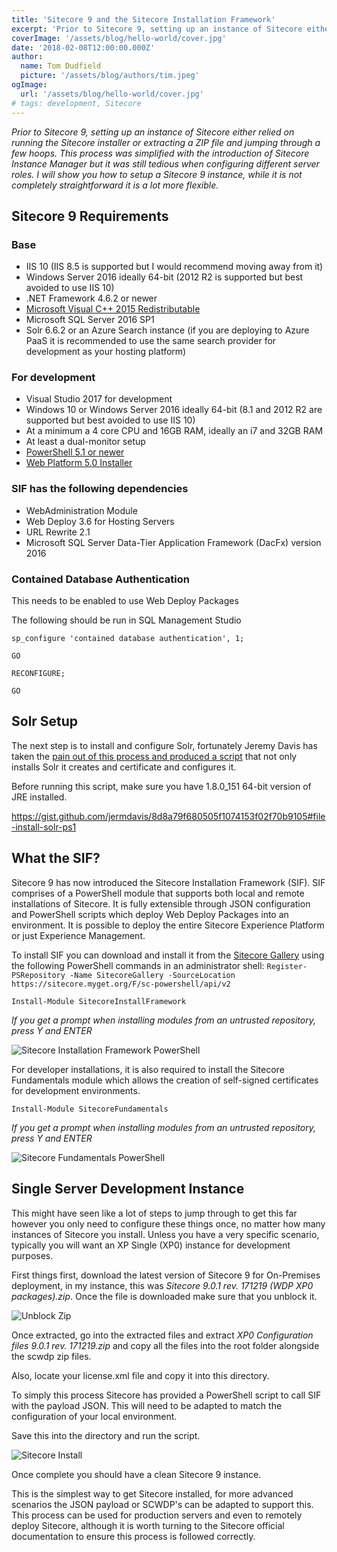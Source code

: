 ```yaml
---
title: 'Sitecore 9 and the Sitecore Installation Framework'
excerpt: 'Prior to Sitecore 9, setting up an instance of Sitecore either relied on running the Sitecore installer or extracting a ZIP file and jumping through a few hoops. This process was simplified with the introduction of Sitecore Instance Manager but it was still tedious when configuring different server roles. I will show you how to setup a Sitecore 9 instance, while it is not completely straightforward it is a lot more flexible.'
coverImage: '/assets/blog/hello-world/cover.jpg'
date: '2018-02-08T12:00:00.000Z'
author:
  name: Tom Dudfield
  picture: '/assets/blog/authors/tim.jpeg'
ogImage:
  url: '/assets/blog/hello-world/cover.jpg'
# tags: development, Sitecore
---
```


*Prior to Sitecore 9, setting up an instance of Sitecore either relied on running the Sitecore installer or extracting a ZIP file and jumping through a few hoops. This process was simplified with the introduction of Sitecore Instance Manager but it was still tedious when configuring different server roles. I will show you how to setup a Sitecore 9 instance, while it is not completely straightforward it is a lot more flexible.*

## Sitecore 9 Requirements
### Base
* IIS 10 (IIS 8.5 is supported but I would recommend moving away from it)
* Windows Server 2016 ideally 64-bit (2012 R2 is supported but best avoided to use IIS 10)
* .NET Framework 4.6.2 or newer
* [Microsoft Visual C++ 2015 Redistributable](https://www.microsoft.com/en-us/download/details.aspx?id=53587)
* Microsoft SQL Server 2016 SP1
* Solr 6.6.2 or an Azure Search instance (if you are deploying to Azure PaaS it is recommended to use the same search provider for development as your hosting platform)

### For development
* Visual Studio 2017 for development
* Windows 10 or Windows Server 2016 ideally 64-bit (8.1 and 2012 R2 are supported but best avoided to use IIS 10)
* At a minimum a 4 core CPU and 16GB RAM, ideally an i7 and 32GB RAM
* At least a dual-monitor setup
* [PowerShell 5.1 or newer](https://www.microsoft.com/en-us/download/details.aspx?id=54616)
* [Web Platform 5.0 Installer](https://www.iis.net/downloads/microsoft/web-platform-installer)

### SIF has the following dependencies
* WebAdministration Module
* Web Deploy 3.6 for Hosting Servers
* URL Rewrite 2.1
* Microsoft SQL Server Data-Tier Application Framework (DacFx) version 2016

### Contained Database Authentication
This needs to be enabled to use Web Deploy Packages

The following should be run in SQL Management Studio

`sp_configure 'contained database authentication', 1;`

`GO`

`RECONFIGURE;`

`GO`

## Solr Setup
The next step is to install and configure Solr, fortunately Jeremy Davis has taken the [pain out of this process and produced a script](https://jermdavis.wordpress.com/2017/10/30/low-effort-solr-installs/) that not only installs Solr it creates and certificate and configures it.

Before running this script, make sure you have 1.8.0_151 64-bit version of JRE installed.

<script src="https://gist.github.com/TomDudfield/d9b666433d8e1ebc335bdd53b76635c4.js"></script>
https://gist.github.com/jermdavis/8d8a79f680505f1074153f02f70b9105#file-install-solr-ps1

## What the SIF?
Sitecore 9 has now introduced the Sitecore Installation Framework (SIF). SIF comprises of a  PowerShell module that supports both local and remote installations of Sitecore. It is fully extensible through JSON configuration and PowerShell scripts which deploy Web Deploy Packages into an environment. It is possible to deploy the entire Sitecore Experience Platform or just Experience Management.

To install SIF you can download and install it from the [Sitecore Gallery](https://sitecore.myget.org/gallery/sc-powershell) using the following PowerShell commands in an administrator shell:
`Register-PSRepository -Name SitecoreGallery -SourceLocation https://sitecore.myget.org/F/sc-powershell/api/v2`

`Install-Module SitecoreInstallFramework`

*If you get a prompt when installing modules from an untrusted repository, press Y and ENTER*

![Sitecore Installation Framework PowerShell](https://tomdudfield.com/content/images/2018/02/Untitled-2.png)

For developer installations, it is also required to install the Sitecore Fundamentals module which allows the creation of self-signed certificates for development environments.

`Install-Module SitecoreFundamentals`

*If you get a prompt when installing modules from an untrusted repository, press Y and ENTER*

![Sitecore Fundamentals PowerShell](https://tomdudfield.com/content/images/2018/02/2.png)

## Single Server Development Instance
This might have seen like a lot of steps to jump through to get this far however you only need to configure these things once, no matter how many instances of Sitecore you install. Unless you have a very specific scenario, typically you will want an XP Single (XP0) instance for development purposes.

First things first, download the latest version of Sitecore 9 for On-Premises deployment, in my instance, this was *Sitecore 9.0.1 rev. 171219 (WDP XP0 packages).zip*. Once the file is downloaded make sure that you unblock it.

![Unblock Zip](https://tomdudfield.com/content/images/2018/02/blocked.png)

Once extracted, go into the extracted files and extract *XP0 Configuration files 9.0.1 rev. 171219.zip* and copy all the files into the root folder alongside the scwdp zip files.

Also, locate your license.xml file and copy it into this directory.

To simply this process Sitecore has provided a PowerShell script to call SIF with the payload JSON. This will need to be adapted to match the configuration of your local environment.

<script src="https://gist.github.com/TomDudfield/d708dcdbad1224eda5a6770c2523f3d4.js"></script>

Save this into the directory and run the script.

![Sitecore Install](https://tomdudfield.com/content/images/2018/02/install-1.png)

Once complete you should have a clean Sitecore 9 instance. 

This is the simplest way to get Sitecore installed, for more advanced scenarios the JSON payload or SCWDP's can be adapted to support this. This process can be used for production servers and even to remotely deploy Sitecore, although it is worth turning to the Sitecore official documentation to ensure this process is followed correctly.